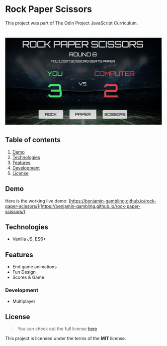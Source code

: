 # Rock Paper Scissors

This project was part of The Odin Project JavaScript Curriculum.

# ![Rock Paper Scissors](readme_img/screenshot.png)

## Table of contents

1. [Demo](#demo)
2. [Technologies](#technologies)
3. [Features](#features)
4. [Development](#development)
5. [License](#license)

## Demo

Here is the working live demo:
[https://benjamin-gambling.github.io/rock-paper-scissors/](https://benjamin-gambling.github.io/rock-paper-scissors/).

## Technologies

- Vanilla JS, ES6+

## Features

- End game animations
- Fun Design
- Scores & Game

### Development

- Multiplayer

## License

> You can check out the full license [here](LICENSE)

This project is licensed under the terms of the **MIT** license.
